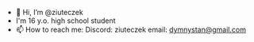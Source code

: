 - 👋 Hi, I’m @ziuteczek
- I'm 16 y.o. high school student
- 📫 How to reach me: Discord: ziuteczek email: dymnystan@gmail.com
<!---
ziuteczek/ziuteczek is a ✨ special ✨ repository because its `README.md` (this file) appears on your GitHub profile.
You can click the Preview link to take a look at your changes.
--->
